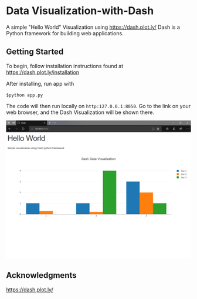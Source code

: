 # Data Visualization-with-Dash

A simple "Hello World" Visualization using https://dash.plot.ly/
Dash is a Python framework for building web applications.

## Getting Started

To begin, follow installation instructions found at https://dash.plot.ly/installation

After installing, run app with 
```
$python app.py
```
The code will then run locally on `http:127.0.0.1:8050`. Go to the link on your web browser, and the Dash Visualization will be shown there.

![screenshot](screenshots/dash_screenshot.png)

## Acknowledgments

https://dash.plot.ly/
